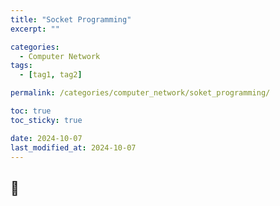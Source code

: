 ```yaml
---
title: "Socket Programming"
excerpt: ""

categories:
  - Computer Network
tags:
  - [tag1, tag2]

permalink: /categories/computer_network/soket_programming/

toc: true
toc_sticky: true

date: 2024-10-07
last_modified_at: 2024-10-07
---
```


## 🦥 
